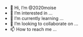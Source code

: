 - 👋 Hi, I’m @2020moise
- 👀 I’m interested in ...
- 🌱 I’m currently learning ...
- 💞️ I’m looking to collaborate on ...
- 📫 How to reach me ...

<!---
2020moise/2020moise is a ✨ special ✨ repository because its `README.md` (this file) appears on your GitHub profile.
You can click the Preview link to take a look at your changes.
--->
